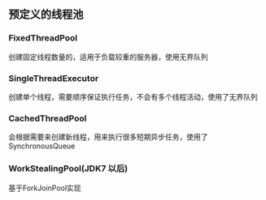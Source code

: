 

## 预定义的线程池

### FixedThreadPool
创建固定线程数量的，适用于负载较重的服务器，使用无界队列

### SingleThreadExecutor
创建单个线程，需要顺序保证执行任务，不会有多个线程活动，使用了无界队列

### CachedThreadPool
会根据需要来创建新线程，用来执行很多短期异步任务，使用了SynchronousQueue

### WorkStealingPool(JDK7 以后)
基于ForkJoinPool实现